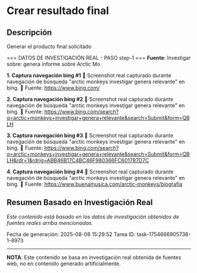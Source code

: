 # Crear resultado final

## Descripción
Generar el producto final solicitado



=== DATOS DE INVESTIGACIÓN REAL - PASO step-1 ===
**Fuente**: Investigar sobre: genera informe sobre Arctic Mo


**1. Captura navegación bing #1**
   📄 Screenshot real capturado durante navegación de búsqueda "arctic monkeys investigar genera relevante" en bing.
   🔗 Fuente: https://www.bing.com/


**2. Captura navegación bing #2**
   📄 Screenshot real capturado durante navegación de búsqueda "arctic monkeys investigar genera relevante" en bing.
   🔗 Fuente: https://www.bing.com/search?q=arctic+monkeys+investigar+genera+relevante&search=Submit&form=QBLH


**3. Captura navegación bing #3**
   📄 Screenshot real capturado durante navegación de búsqueda "arctic monkeys investigar genera relevante" en bing.
   🔗 Fuente: https://www.bing.com/search?q=arctic+monkeys+investigar+genera+relevante&search=Submit&form=QBLH&rdr=1&rdrig=ABB46B17C4BC46F980366FC601787D7C


**4. Captura navegación bing #4**
   📄 Screenshot real capturado durante navegación de búsqueda "arctic monkeys investigar genera relevante" en bing.
   🔗 Fuente: https://www.buenamusica.com/arctic-monkeys/biografia



## Resumen Basado en Investigación Real
*Este contenido está basado en los datos de investigación obtenidos de fuentes reales arriba mencionadas.*

Fecha de generación: 2025-08-08 15:29:52
Tarea ID: task-1754666905736-1-8973

---
**NOTA**: Este contenido se basa en investigación real obtenida de fuentes web, no en contenido generado artificialmente.
